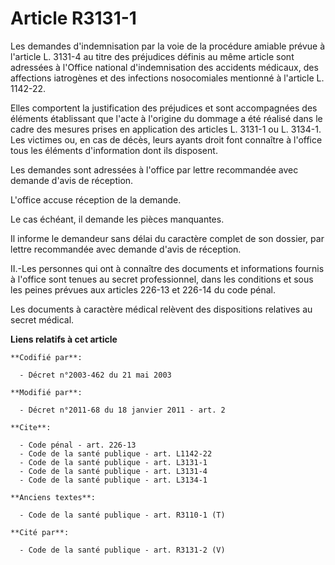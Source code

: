 # Article R3131-1

Les demandes d'indemnisation par la voie de la procédure amiable prévue à l'article L. 3131-4 au titre des préjudices définis
au même article sont adressées à l'Office national d'indemnisation des accidents médicaux, des affections iatrogènes et des
infections nosocomiales mentionné à l'article L. 1142-22. 

Elles comportent la justification des préjudices et sont accompagnées des éléments établissant que l'acte à l'origine du
dommage a été réalisé dans le cadre des mesures prises en application des articles L. 3131-1 ou L. 3134-1. Les victimes ou,
en cas de décès, leurs ayants droit font connaître à l'office tous les éléments d'information dont ils disposent. 

Les demandes sont adressées à l'office par lettre recommandée avec demande d'avis de réception.

L'office accuse réception de la demande. 

Le cas échéant, il demande les pièces manquantes. 

Il informe le demandeur sans délai du caractère complet de son dossier, par lettre recommandée avec demande d'avis de
réception. 

II.-Les personnes qui ont à connaître des documents et informations fournis à l'office sont tenues au secret professionnel,
dans les conditions et sous les peines prévues aux articles 226-13 et 226-14 du code pénal. 

Les documents à caractère médical relèvent des dispositions relatives au secret médical.

**Liens relatifs à cet article**

	**Codifié par**:

	  - Décret n°2003-462 du 21 mai 2003

	**Modifié par**:

	  - Décret n°2011-68 du 18 janvier 2011 - art. 2

	**Cite**:

	  - Code pénal - art. 226-13
	  - Code de la santé publique - art. L1142-22
	  - Code de la santé publique - art. L3131-1
	  - Code de la santé publique - art. L3131-4
	  - Code de la santé publique - art. L3134-1

	**Anciens textes**:

	  - Code de la santé publique - art. R3110-1 (T)

	**Cité par**:

	  - Code de la santé publique - art. R3131-2 (V)
